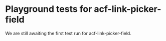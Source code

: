 # Playground tests for acf-link-picker-field
We are still awaiting the first test run for acf-link-picker-field.

